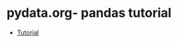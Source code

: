 # pydata.org- pandas tutorial

- [Tutorial](https://pandas.pydata.org/docs/getting_started/intro_tutorials)
